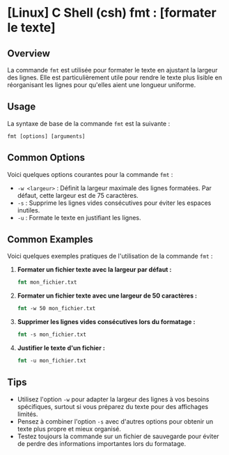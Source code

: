 # [Linux] C Shell (csh) fmt : [formater le texte]

## Overview
La commande `fmt` est utilisée pour formater le texte en ajustant la largeur des lignes. Elle est particulièrement utile pour rendre le texte plus lisible en réorganisant les lignes pour qu'elles aient une longueur uniforme.

## Usage
La syntaxe de base de la commande `fmt` est la suivante :

```
fmt [options] [arguments]
```

## Common Options
Voici quelques options courantes pour la commande `fmt` :

- `-w <largeur>` : Définit la largeur maximale des lignes formatées. Par défaut, cette largeur est de 75 caractères.
- `-s` : Supprime les lignes vides consécutives pour éviter les espaces inutiles.
- `-u` : Formate le texte en justifiant les lignes.

## Common Examples
Voici quelques exemples pratiques de l'utilisation de la commande `fmt` :

1. **Formater un fichier texte avec la largeur par défaut :**
   ```csh
   fmt mon_fichier.txt
   ```

2. **Formater un fichier texte avec une largeur de 50 caractères :**
   ```csh
   fmt -w 50 mon_fichier.txt
   ```

3. **Supprimer les lignes vides consécutives lors du formatage :**
   ```csh
   fmt -s mon_fichier.txt
   ```

4. **Justifier le texte d'un fichier :**
   ```csh
   fmt -u mon_fichier.txt
   ```

## Tips
- Utilisez l'option `-w` pour adapter la largeur des lignes à vos besoins spécifiques, surtout si vous préparez du texte pour des affichages limités.
- Pensez à combiner l'option `-s` avec d'autres options pour obtenir un texte plus propre et mieux organisé.
- Testez toujours la commande sur un fichier de sauvegarde pour éviter de perdre des informations importantes lors du formatage.